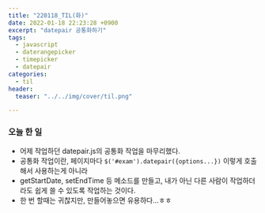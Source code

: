 ```yaml
---
title: "220118_TIL(화)"
date: 2022-01-18 22:23:28 +0900
excerpt: "datepair 공통화하기"
tags:
  - javascript
  - daterangepicker
  - timepicker
  - datepair
categories:
  - til
header:
  teaser: "../../img/cover/til.png"

---
```


### 오늘 한 일

- 어제 작업하던 datepair.js의 공통화 작업을 마무리했다.
- 공통화 작업이란, 페이지마다 `$('#exam').datepair({options...})` 이렇게 호출해서 사용하는게 아니라
- getStartDate, setEndTime 등 메소드를 만들고, 내가 아닌 다른 사람이 작업하더라도 쉽게 쓸 수 있도록 작업하는 것이다.
- 한 번 할때는 귀찮지만, 만들어놓으면 유용하다...ㅎㅎ
